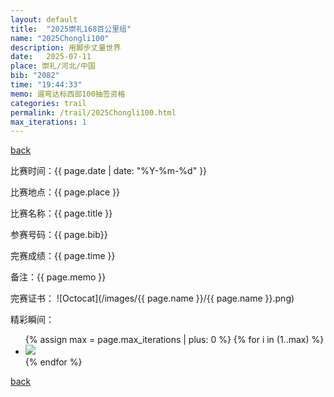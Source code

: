 ```yaml
---
layout: default
title:  "2025崇礼168百公里组"
name: "2025Chongli100"
description: 用脚步丈量世界
date:   2025-07-11
place: 崇礼/河北/中国
bib: "2082"
time: "19:44:33"
memo: 遛弯达标西部100抽签资格
categories: trail
permalink: /trail/2025Chongli100.html
max_iterations: 1
---
```

[back](/trail)

比赛时间：{{ page.date | date: "%Y-%m-%d" }}

比赛地点：{{ page.place }}

比赛名称：{{ page.title }}

参赛号码：{{ page.bib}}

完赛成绩：{{ page.time }}

备注：{{ page.memo }}

完赛证书：
![Octocat](/images/{{ page.name }}/{{ page.name }}.png)

精彩瞬间：
<ul>
{% assign max = page.max_iterations | plus: 0 %}
{% for i in (1..max) %}
    <li><img src="/images/{{ page.name }}/{{ page.name }}-{{ i }}.jpeg"></li>
{% endfor %}
</ul>

[back](/trail)
